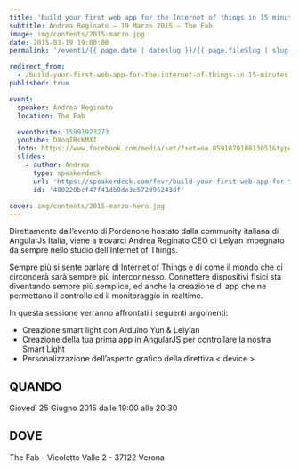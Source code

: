 ```yaml
---
title: 'Build your first web app for the Internet of things in 15 minutes'
subtitle: Andrea Reginato – 19 Marzo 2015 – The Fab
image: img/contents/2015-marzo.jpg
date: 2015-03-19 19:00:00
permalink: '/eventi/{{ page.date | dateslug }}/{{ page.fileSlug | slug }}/index.html'

redirect_from:
  - /build-your-first-web-app-for-the-internet-of-things-in-15-minutes
published: true

event:
  speaker: Andrea Reginato
  location: The Fab

  eventbrite: 15991923273
  youtube: DXoqIBsKMXI
  foto: https://www.facebook.com/media/set/?set=oa.859187910813051&type=3
  slides:
    - author: Andrea
      type: speakerdeck
      url: 'https://speakerdeck.com/fevr/build-your-first-web-app-for-the-internet-of-things-in-15-minutes'
      id: '480220bcf47f41db9de3c572096243df'

cover: img/contents/2015-marzo-hero.jpg
---
```


Direttamente dall’evento di Pordenone hostato dalla community italiana di AngularJs Italia,
viene a trovarci Andrea Reginato CEO di Lelyan impegnato da sempre nello studio dell’Internet of Things.

Sempre più si sente parlare di Internet of Things e di come il mondo che ci circonderà sarà sempre più interconnesso.
Connettere dispositivi fisici sta diventando sempre più semplice, ed anche la creazione di app che ne permettano il
controllo ed il monitoraggio in realtime.

In questa sessione verranno affrontati i seguenti argomenti:

- Creazione smart light con Arduino Yun & Lelylan
- Creazione della tua prima app in AngularJS per controllare la nostra Smart Light
- Personalizzazione dell’aspetto grafico della direttiva < device >

## QUANDO

Giovedì 25 Giugno 2015 dalle 19:00 alle 20:30

## DOVE

The Fab - Vicoletto Valle 2 - 37122 Verona
